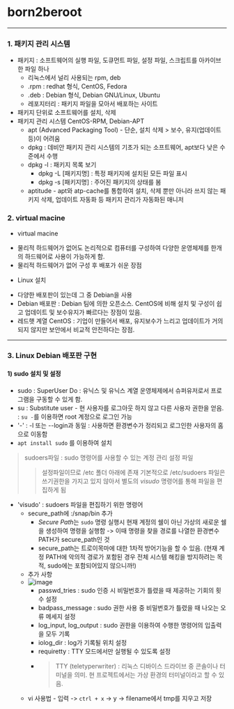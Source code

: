 # born2beroot

-----
### 1. 패키지 관리 시스템
+ 패키지 : 소프트웨어의 실행 파일, 도큐먼트 파일, 설정 파일, 스크립트를 아카이브한 파일 하나
  * 리눅스에서 널리 사용되는 rpm, deb
  * .rpm : redhat 형식, CentOS, Fedora
  * .deb : Debian 형식, Debian GNU/Linux, Ubuntu
  * 레포지터리 : 패키지 파일을 모아서 배포하는 사이트
+ 패키지 단위로 소프트웨어를 설치, 삭제
+ 패키지 관리 시스템 CentOS-RPM, Debian-APT
  * apt (Advanced Packaging Tool) - 단순, 설치 삭제 > 보수, 유지(업데이트 등)이 어려움
  * dpkg : 데비안 패키지 관리 시스템의 기초가 되는 소프트웨어, apt보다 낮은 수준에서 수행
   + dpkg -l : 패키지 목록 보기
     - dpkg -L [패키지명] : 특정 패키지에 설치된 모든 파일 표시
     - dpkg -s [패키지명] : 주어진 패키지의 상태를 봄
  * aptitude - apt와 atp-cache를 통합하여 설치, 삭제 뿐만 아니라 쓰지 않는 패키지 삭제, 업데이트 자동화 등 패키지 관리가 자동화된 매니저
 
### 2. virtual macine
+ virtual macine
 * 물리적 하드웨어가 없어도 논리적으로 컴퓨터를 구성하여 다양한 운영체제를 한개의 하드웨어로 사용이 가능하게 함.
 * 물리적 하드웨어가 없어 구성 후 배포가 쉬운 장점
+ Linux 설치
 * 다양한 배포판이 있는데 그 중 Debian을 사용
 * Debian 배포판 : Debian 팀에 의한 오픈소스. CentOS에 비해 설치 및 구성이 쉽고 업데이트 및 보수유지가 빠르다는 장점이 있음.
 * 레드햇 계열 CentOS : 기업이 만들어서 배포, 유지보수가 느리고 업데이트가 거의 되지 않지만 보안에서 비교적 안전하다는 장점.
----
###  3. Linux Debian 배포판 구현

#### 1) sudo 설치 및 설정
+ sudo : SuperUser Do : 유닉스 및 유닉스 계열 운영체제에서 슈퍼유저로서 프로그램을 구동할 수 있게 함.
+ su : Substitute user - 현 사용자를 로그아웃 하지 않고 다른 사용자 권한을 얻음. : `su -`를 이용하면 root 계정으로 로그인 가능
+ '-' : -l 또는 --login과 동일 : 사용하면 환경변수가 정리되고 로그인한 사용자의 홈으로 이동함
+ `apt install sudo` 를 이용하여 설치
> sudoers파일 : sudo 명령어를 사용할 수 있는 계정 관리 설정 파일
> > 설정파일이므로 /etc 폴더 아래에 존재
> > 기본적으로 /etc/sudoers 파일은 쓰기권한을 가지고 있지 않아서 별도의 *visudo* 명령어를 통해 파일을 편집하게 됨
+ 'visudo' : sudoers 파일을 편집하기 위한 명령어
  * secure_path에 :/snap/bin 추가
    - *Secure Path*는 `sudo` 명령 실행시 현재 계정의 쉘이 아닌 가상의 새로운 쉘을 생성하여 명령을 실행함 -> 이때 명령을 찾을 경로를 나열한 환경변수 PATH가 secure_path인 것
    - secure_path는 트로이목마에 대한 1차적 방어기능을 할 수 있음. (현재 계정 PATH에 악의적 경로가 포함된 경우 전체 시스템 해킹을 방지하려는 목적, sudo에는 포함되어있지 않으니까!)
  * 추가 사항
  * ![image](https://user-images.githubusercontent.com/39961274/190332837-92aa4254-74a6-49e8-bd90-cb9858233e54.png)
    - passwd_tries : sudo 인증 시 비밀번호가 틀렸을 때 제공하는 기회의 횟수 설정
    - badpass_message : sudo 권한 사용 중 비밀번호가 틀렸을 때 나오는 오류 메세지 설정
    - log_input, log_output : sudo 권한을 이용하여 수행한 명령어의 입출력을 모두 기록
    - iolog_dir : log가 기록될 위치 설정
    - requiretty : TTY 모드에서만 실행될 수 있도록 설정
    - > TTY (teletyperwriter) : 리눅스 디바이스 드라이브 중 콘솔이나 터미널을 의미. 현 프로젝트에서는 가상 환경의 터미널이라고 할 수 있음.
   * vi 사용법 - 입력 -> `ctrl + x` -> y -> filename에서 tmp를 지우고 저장
